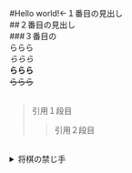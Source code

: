 #Hello world!←１番目の見出し<br>
##２番目の見出し<br>
###３番目の<br>
ららら<br>
*ららら*<br>
**ららら**<br>
~~ららら~~<br>
<br>
>引用１段目
>>引用２段目
<br>
<details>
<summary>将棋の禁じ手</summary>
1. 二歩<br>
2. 行き場所のない駒<br>
3. 打ち歩詰め<br>
4. 連続王手の千日手  
</details>
